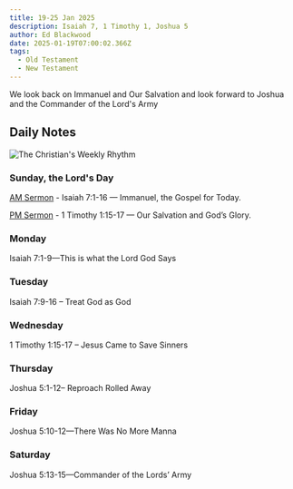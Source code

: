 ```yaml
---
title: 19-25 Jan 2025
description: Isaiah 7, 1 Timothy 1, Joshua 5
author: Ed Blackwood
date: 2025-01-19T07:00:02.366Z
tags:
  - Old Testament
  - New Testament
---
```

We look back on Immanuel and Our Salvation and look forward to Joshua and the Commander of the Lord's Army

## Daily Notes

![The Christian's Weekly Rhythm](/static/img/rythym-of-the-sacred.png "The Christian's Weekly Rhythm")

### Sunday, the Lord's Day

[AM Sermon](https://www.sermonaudio.com/sermons/120251914267111) - Isaiah 7:1-16 — Immanuel, the Gospel for Today.

[PM Sermon](https://www.sermonaudio.com/sermons/120251924246871) - 1 Timothy 1:15-17 — Our Salvation and God’s Glory.

### Monday

Isaiah 7:1-9—This is what the Lord God Says

### Tuesday

Isaiah 7:9-16 – Treat God as God

### Wednesday

1 Timothy 1:15-17 – Jesus Came to Save Sinners

### Thursday

Joshua 5:1-12– Reproach Rolled Away

### Friday

Joshua 5:10-12—There Was No More Manna

### S﻿aturday

Joshua 5:13-15—Commander of the Lords’ Army